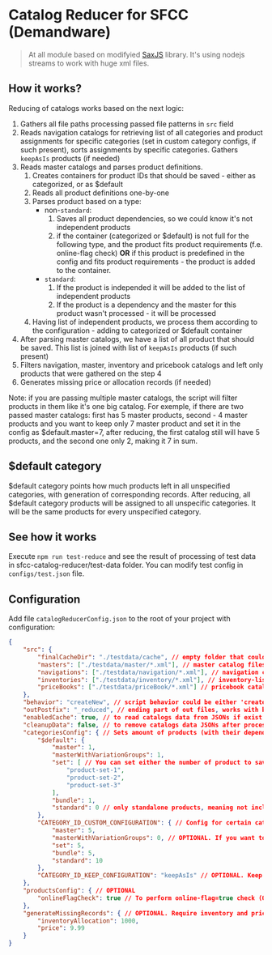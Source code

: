 # Catalog Reducer for SFCC (Demandware)

>At all module based on modifyied [SaxJS](https://www.npmjs.com/package/sax) library. It's using nodejs streams to work with huge xml files.

## How it works?

Reducing of catalogs works based on the next logic:
1. Gathers all file paths processing passed file patterns in `src` field
2. Reads navigation catalogs for retrieving list of all categories and product assignments for specific categories (set in custom category configs, if such present), sorts assignments by specific categories. Gathers `keepAsIs` products (if needed)
3. Reads master catalogs and parses product definitions.
    1. Creates containers for product IDs that should be saved - either as categorized, or as $default
    2. Reads all product definitions one-by-one
    3. Parses product based on a type:
        - non-`standard`: 
            1. Saves all product dependencies, so we could know it's not independent products
            2. if the container (categorized or $default) is not full for the following type, and the product fits product requirements (f.e. online-flag check) **OR** if this product is predefined in the config and fits product requirements - the product is added to the container.
        - `standard`: 
            1. If the product is independed it will be added to the list of independent products
            2. If the product is a dependency and the master for this product wasn't processed - it will be processed
    4. Having list of independent products, we process them according to the configuration - adding to categorized or $default container
4. After parsing master catalogs, we have a list of all product that should be saved. This list is joined with list of `keepAsIs` products (if such present)
5. Filters navigation, master, inventory and pricebook catalogs and left only products that were gathered on the step 4
6. Generates missing price or allocation records (if needed)

Note: if you are passing multiple master catalogs, the script will filter products in them like it's one big catalog.
For exemple, if there are two passed master catalogs: first has 5 master products, second - 4 master products
and you want to keep only 7 master product and set it in the config as $default.master=7,
after reducing, the first catalog still will have 5 products, and the second one only 2, making it 7 in sum.

## $default category

$default category points how much products left in all unspecified categories, with generation of corresponding records.
After reducing, all $default category products will be assigned to all unspecific categories.
It will be the same products for every unspecified category.

## See how it works

Execute `npm run test-reduce` and see the result of processing of test data in sfcc-catalog-reducer/test-data folder.
You can modify test config in `configs/test.json` file.

## Configuration

Add file `catalogReducerConfig.json` to the root of your project with configuration:

```json
{
    "src": {
        "finalCacheDir": "./testdata/cache", // empty folder that could keep cache while calculation
        "masters": ["./testdata/master/*.xml"], // master catalog files
        "navigations": ["./testdata/navigation/*.xml"], // navigation catalog
        "inventories": ["./testdata/inventory/*.xml"], // inventory-list catalogs (OPTIONAL)
        "priceBooks": ["./testdata/priceBook/*.xml"] // pricebook catalogs (OPTIONAL)
    },
    "behavior": "createNew", // script behavior could be either 'createNew' or 'updateExisting' (OPTIONAL, createNew by default)
    "outPostfix": "_reduced", // ending part of out files, works with behavior=createNew (OPTIONAL, _reduced by default)
    "enabledCache": true, // to read catalogs data from JSONs if exist
    "cleanupData": false, // to remove catalogs data JSONs after processing
    "categoriesConfig": { // Sets amount of products (with their dependencies) should to keep after reducing for every type
        "$default": {
            "master": 1,
            "masterWithVariationGroups": 1,
            "set": [ // You can set either the number of product to save, or an array of predefined products.
                "product-set-1",
                "product-set-2",
                "product-set-3"
            ],
            "bundle": 1,
            "standard": 0 // only standalone products, meaning not including dependencies from master, set or bundle
        },
        "CATEGORY_ID_CUSTOM_CONFIGURATION": { // Config for certain category (OPTIONAL)
            "master": 5,
            "masterWithVariationGroups": 0, // OPTIONAL. If you want to set 0 for some type, you could just remove the field
            "set": 5,
            "bundle": 5,
            "standard": 10
        },
        "CATEGORY_ID_KEEP_CONFIGURATION": "keepAsIs" // OPTIONAL. Keep all data for every product assigned to this category
    },
    "productsConfig": { // OPTIONAL
        "onlineFlagCheck": true // To perform online-flag=true check (OPTIONAL, true by default)
    },
    "generateMissingRecords": { // OPTIONAL. Require inventory and pricebook catalogs with at least one record
        "inventoryAllocation": 1000,
        "price": 9.99
    }
}
```
